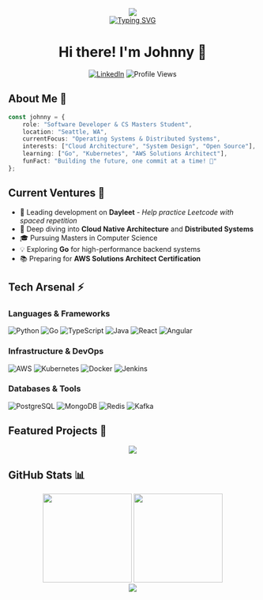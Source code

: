<!-- Header Banner -->
<div align="center">
  <a href="https://git.io/typing-svg">
    <img src="https://readme-typing-svg.herokuapp.com?font=JetBrains+Mono&size=30&pause=1000&color=00FF41&center=true&vCenter=true&multiline=true&repeat=false&width=600&height=100&lines=System+Status%3A+Online;root%40universe%3A~%24+Welcome+to+my+Digital+Space" />
  </a>
</div>

<!-- Typing SVG -->
<div align="center">
  <a href="https://git.io/typing-svg">
    <img src="https://readme-typing-svg.herokuapp.com?font=Fira+Code&pause=1000&color=F75C7E&center=true&vCenter=true&width=435&lines=Full+Stack+Developer;Cloud+%26+DevOps+Enthusiast;Distributed+Systems+Explorer" alt="Typing SVG" />
  </a>
</div>

<h1 align="center">Hi there! I'm Johnny 👋</h1>

<div align="center">
  
[![LinkedIn](https://img.shields.io/badge/LinkedIn-Connect-blue?style=flat-square&logo=linkedin)](https://www.linkedin.com/in/johnnyhe7/)
![Profile Views](https://komarev.com/ghpvc/?username=go-johnnyhe&color=blueviolet&style=flat-square)

</div>

## About Me 💫
```typescript
const johnny = {
    role: "Software Developer & CS Masters Student",
    location: "Seattle, WA",
    currentFocus: "Operating Systems & Distributed Systems",
    interests: ["Cloud Architecture", "System Design", "Open Source"],
    learning: ["Go", "Kubernetes", "AWS Solutions Architect"],
    funFact: "Building the future, one commit at a time! 🚀"
};
```

## Current Ventures 🎯
- 🔭 Leading development on **Dayleet** - *Help practice Leetcode with spaced repetition*
- 🌱 Deep diving into **Cloud Native Architecture** and **Distributed Systems**
- 🎓 Pursuing Masters in Computer Science
- 💡 Exploring **Go** for high-performance backend systems
- 📚 Preparing for **AWS Solutions Architect Certification**

## Tech Arsenal ⚡

### Languages & Frameworks
![Python](https://img.shields.io/badge/-Python-3776AB?style=flat-square&logo=Python&logoColor=white)
![Go](https://img.shields.io/badge/-Go-00ADD8?style=flat-square&logo=go&logoColor=white)
![TypeScript](https://img.shields.io/badge/-TypeScript-3178C6?style=flat-square&logo=typescript&logoColor=white)
![Java](https://img.shields.io/badge/-Java-007396?style=flat-square&logo=java&logoColor=white)
![React](https://img.shields.io/badge/-React-61DAFB?style=flat-square&logo=react&logoColor=black)
![Angular](https://img.shields.io/badge/-Angular-DD0031?style=flat-square&logo=angular&logoColor=white)

### Infrastructure & DevOps
![AWS](https://img.shields.io/badge/-AWS-232F3E?style=flat-square&logo=amazon-aws&logoColor=white)
![Kubernetes](https://img.shields.io/badge/-Kubernetes-326CE5?style=flat-square&logo=kubernetes&logoColor=white)
![Docker](https://img.shields.io/badge/-Docker-2496ED?style=flat-square&logo=docker&logoColor=white)
![Jenkins](https://img.shields.io/badge/-Jenkins-D24939?style=flat-square&logo=jenkins&logoColor=white)

### Databases & Tools
![PostgreSQL](https://img.shields.io/badge/-PostgreSQL-336791?style=flat-square&logo=postgresql&logoColor=white)
![MongoDB](https://img.shields.io/badge/-MongoDB-47A248?style=flat-square&logo=mongodb&logoColor=white)
![Redis](https://img.shields.io/badge/-Redis-DC382D?style=flat-square&logo=redis&logoColor=white)
![Kafka](https://img.shields.io/badge/-Kafka-231F20?style=flat-square&logo=apache-kafka&logoColor=white)

## Featured Projects 🌟
<div align="center">
  <a href="https://github.com/go-johnnyhe/Dayleet">
    <img src="https://github-readme-stats.vercel.app/api/pin/?username=go-johnnyhe&repo=dayleet&theme=radical" />
  </a>
  <!-- Add another featured project if available -->
</div>

## GitHub Stats 📊
<div align="center">
  <img height="180em" src="https://github-readme-stats.vercel.app/api?username=go-johnnyhe&show_icons=true&theme=radical&include_all_commits=true&count_private=true"/>
  <img height="180em" src="https://github-readme-stats.vercel.app/api/top-langs/?username=go-johnnyhe&layout=compact&langs_count=7&theme=radical"/>
</div>

<!-- Footer -->
<div align="center">
  <img src="https://capsule-render.vercel.app/api?type=waving&color=gradient&height=100&section=footer" />
</div>
